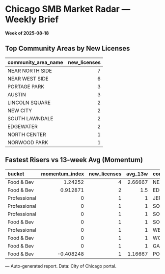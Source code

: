 # Chicago SMB Market Radar — Weekly Brief
**Week of 2025-08-18**

## Top Community Areas by New Licenses
| community_area_name   |   new_licenses |
|:----------------------|---------------:|
| NEAR NORTH SIDE       |              7 |
| NEAR WEST SIDE        |              6 |
| PORTAGE PARK          |              3 |
| AUSTIN                |              3 |
| LINCOLN SQUARE        |              2 |
| NEW CITY              |              2 |
| SOUTH LAWNDALE        |              2 |
| EDGEWATER             |              2 |
| NORTH CENTER          |              1 |
| NORWOOD PARK          |              1 |

## Fastest Risers vs 13-week Avg (Momentum)
| bucket       |   momentum_index |   new_licenses |   avg_13w | community_area_name   |
|:-------------|-----------------:|---------------:|----------:|:----------------------|
| Food & Bev   |         1.24252  |              4 |   2.66667 | NEAR WEST SIDE        |
| Food & Bev   |         0.912871 |              2 |   1.5     | EDGEWATER             |
| Professional |         0        |              1 |   1       | JEFFERSON PARK        |
| Professional |         0        |              1 |   1       | SOUTH DEERING         |
| Professional |         0        |              1 |   1       | SOUTH CHICAGO         |
| Food & Bev   |         0        |              1 |   1       | SOUTH LAWNDALE        |
| Professional |         0        |              1 |   1       | WEST LAWN             |
| Food & Bev   |         0        |              1 |   1       | WOODLAWN              |
| Food & Bev   |         0        |              1 |   1       | GARFIELD RIDGE        |
| Food & Bev   |        -0.408248 |              1 |   1.16667 | PORTAGE PARK          |

— Auto-generated report. Data: City of Chicago portal.
